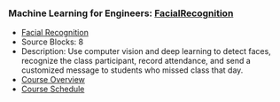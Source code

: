 ### Machine Learning for Engineers: [FacialRecognition](https://www.apmonitor.com/pds/index.php/Main/FacialRecognition)
- [Facial Recognition](https://www.apmonitor.com/pds/index.php/Main/FacialRecognition)
 - Source Blocks: 8
 - Description: Use computer vision and deep learning to detect faces, recognize the class participant, record attendance, and send a customized message to students who missed class that day.
- [Course Overview](https://apmonitor.com/pds)
- [Course Schedule](https://apmonitor.com/pds/index.php/Main/CourseSchedule)
